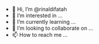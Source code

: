 - 👋 Hi, I’m @rinaldifatah
- 👀 I’m interested in ...
- 🌱 I’m currently learning ...
- 💞️ I’m looking to collaborate on ...
- 📫 How to reach me ...

<!---
rinaldifatah/rinaldifatah is a ✨ special ✨ repository because its `README.md` (this file) appears on your GitHub profile.
You can click the Preview link to take a look at your changes.
--->
